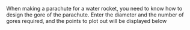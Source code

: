 When making a parachute for a water rocket, you need to know how to design the gore of the parachute.
Enter the diameter and the number of gores required, and the points to plot out will be displayed below